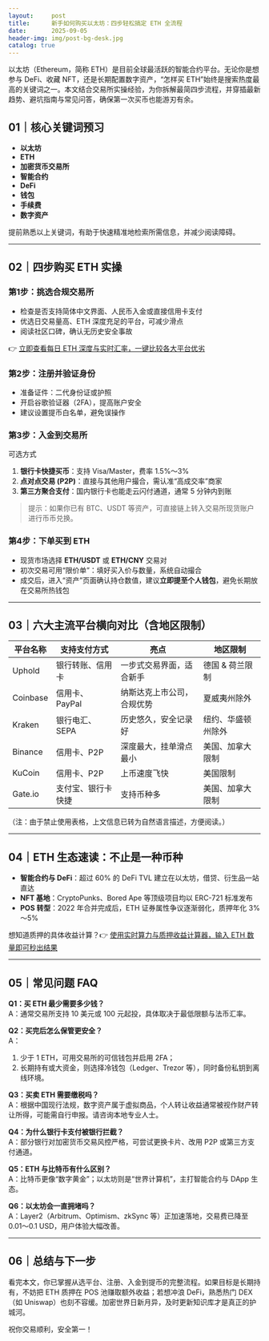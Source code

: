 ```yaml
---
layout:     post
title:      新手如何购买以太坊：四步轻松搞定 ETH 全流程
date:       2025-09-05
header-img: img/post-bg-desk.jpg
catalog: true
---
```


以太坊（Ethereum，简称 ETH）是目前全球最活跃的智能合约平台。无论你是想参与 DeFi、收藏 NFT，还是长期配置数字资产，“怎样买 ETH”始终是搜索热度最高的关键词之一。本文结合交易所实操经验，为你拆解最简四步流程，并穿插最新趋势、避坑指南与常见问答，确保第一次买币也能游刃有余。

## 01｜核心关键词预习
- **以太坊**  
- **ETH**  
- **加密货币交易所**  
- **智能合约**  
- **DeFi**  
- **钱包**  
- **手续费**  
- **数字资产**

提前熟悉以上关键词，有助于快速精准地检索所需信息，并减少阅读障碍。

---

## 02｜四步购买 ETH 实操

### 第1步：挑选合规交易所  
- 检查是否支持简体中文界面、人民币入金或直接信用卡支付  
- 优选日交易量高、ETH 深度充足的平台，可减少滑点  
- 阅读社区口碑，确认无历史安全事故  

👉 [立即查看每日 ETH 深度与实时汇率，一键比较各大平台优劣](https://okxdog.com/)

### 第2步：注册并验证身份  
- 准备证件：二代身份证或护照  
- 开启谷歌验证器（2FA），提高账户安全  
- 建议设置提币白名单，避免误操作

### 第3步：入金到交易所  
可选方式  
1. **银行卡快捷买币**：支持 Visa/Master，费率 1.5%～3%  
2. **点对点交易 (P2P)**：直接与其他用户撮合，需认准“高成交率”商家  
3. **第三方聚合支付**：国内银行卡也能走云闪付通道，通常 5 分钟内到账  

> 提示：如果你已有 BTC、USDT 等资产，可直接链上转入交易所现货账户进行币币兑换。

### 第4步：下单买到 ETH  
- 现货市场选择 **ETH/USDT** 或 **ETH/CNY** 交易对  
- 初次交易可用“限价单”：填好买入价与数量，系统自动撮合  
- 成交后，进入“资产”页面确认持仓数值，建议**立即提至个人钱包**，避免长期放在交易所热钱包

---

## 03｜六大主流平台横向对比（含地区限制）

| 平台名称 | 支持支付方式 | 亮点 | 地区限制 |
| -------- | ------------ | ---- | -------- |
| Uphold | 银行转账、信用卡 | 一步式交易界面，适合新手 | 德国 & 荷兰限制 |
| Coinbase | 信用卡、PayPal | 纳斯达克上市公司，合规优势 | 夏威夷州除外 |
| Kraken | 银行电汇、SEPA | 历史悠久，安全记录好 | 纽约、华盛顿州除外 |
| Binance | 信用卡、P2P | 深度最大，挂单滑点最小 | 美国、加拿大限制 |
| KuCoin | 信用卡、P2P | 上币速度飞快 | 美国限制 |
| Gate.io | 支付宝、银行卡快捷 | 支持币种多 | 美国、加拿大限制 |

（注：由于禁止使用表格，上文信息已转为自然语言描述，方便阅读。）

---

## 04｜ETH 生态速读：不止是一种币种

- **智能合约与 DeFi**：超过 60% 的 DeFi TVL 建立在以太坊，借贷、衍生品一站直达  
- **NFT 基地**：CryptoPunks、Bored Ape 等顶级项目均以 ERC-721 标准发布  
- **POS 转型**：2022 年合并完成后，ETH 证券属性争议逐渐弱化，质押年化 3%～5%  

想知道质押的具体收益计算？👉 [使用实时算力与质押收益计算器，输入 ETH 数量即可秒出结果](https://okxdog.com/)

---

## 05｜常见问题 FAQ

**Q1：买 ETH 最少需要多少钱？**  
A：通常交易所支持 10 美元或 100 元起投，具体取决于最低限额与法币汇率。

**Q2：买完后怎么保管更安全？**  
A：  
1) 少于 1 ETH，可用交易所的可信钱包并启用 2FA；  
2) 长期持有或大资金，则选择冷钱包（Ledger、Trezor 等），同时备份私钥到离线环境。

**Q3：买卖 ETH 需要缴税吗？**  
A：根据中国现行法规，数字资产属于虚拟商品，个人转让收益通常被视作财产转让所得，可能需自行申报。请咨询本地专业人士。

**Q4：为什么银行卡支付被银行拦截？**  
A：部分银行对加密货币交易风控严格，可尝试更换卡片、改用 P2P 或第三方支付通道。

**Q5：ETH 与比特币有什么区别？**  
A：比特币更像“数字黄金”；以太坊则是“世界计算机”，主打智能合约与 DApp 生态。

**Q6：以太坊会一直拥堵吗？**  
A：Layer2（Arbitrum、Optimism、zkSync 等）正加速落地，交易费已降至 0.01～0.1 USD，用户体验大幅改善。

---

## 06｜总结与下一步

看完本文，你已掌握从选平台、注册、入金到提币的完整流程。如果目标是长期持有，不妨把 ETH 质押在 POS 池赚取额外收益；若想冲浪 DeFi，熟悉热门 DEX（如 Uniswap）也刻不容缓。加密世界日新月异，及时更新知识库才是真正的护城河。

祝你交易顺利，安全第一！